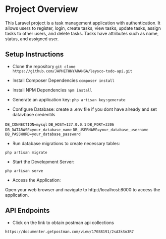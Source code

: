 #  Project Overview

<p>
This Laravel project is a task management application with authentication. It allows users to register, login, create tasks, view tasks, update tasks, assign tasks to other users, and delete tasks. Tasks have attributes such as name, status, and assigned user.
</P>

## Setup Instructions
* Clone the repository 
`git clone https://github.com/JAPHETHNYARANGA/leysco-todo-api.git `

* Install Composer Dependencies
`composer install`

* Install NPM Dependencies
`npm install`

* Generate an application key:
`php artisan key:generate`

* Configure Database:
create a .env file if you dont have already and set datavbase credentils

`DB_CONNECTION=mysql`
`DB_HOST=127.0.0.1`
`DB_PORT=3306`
`DB_DATABASE=your_database_name`
`DB_USERNAME=your_database_username`
`DB_PASSWORD=your_database_password`

* Run database migrations to create necessary tables:

`php artisan migrate`

* Start the Development Server:

`php artisan serve`

* Access the Application:
<p>
Open your web browser and navigate to http://localhost:8000 to access the application.
</p>

## API Endpoints
* Click on the link to obtain postman api collections 

`https://documenter.getpostman.com/view/17088191/2sA3kSn3R7`


